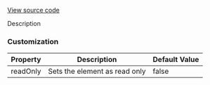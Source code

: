 [View source code](https://github.com/OMNIALowCode/omnia3-samples/blob/master/webcomponents/web-components/TimePicker/time-picker.js)

Description

### Customization
| Property | Description                     | Default Value |
|----------|---------------------------------|---------------|
| readOnly | Sets the element as read only | false         |